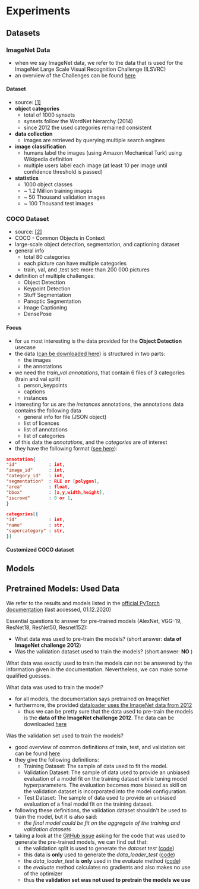 # Experiments

## Datasets

### ImageNet Data
- when we say ImageNet data, we refer to the data that is used for the ImageNet Large Scale Visual Recognition Challenge (ILSVRC)
- an overview of the Challenges can be found [here](http://image-net.org/challenges/LSVRC/)
#### Dataset 
- source: [[1]](https://arxiv.org/pdf/1409.0575.pdf)  
- **object categories**
    - total of 1000 synsets
    - synsets follow the WordNet hierarchy (2014)
    - since 2012 the used categories remained consistent
- **data collection**
    - images are retrieved by querying multiple search engines
- **image classification**
    - humans label the images (using Amazon Mechanical Turk) using Wikipedia definition
    - multiple users label each image (at least 10 per image until confidence threshold is passed)
- **statistics**
    - 1000 object classes
    - ~ 1.2 Million training images
    - ~ 50 Thousand validation images
    - ~ 100 Thousand test images
    
### COCO Dataset
- source: [[2]](https://cocodataset.org/)
- COCO - Common Objects in Context 
- large-scale object detection, segmentation, and captioning dataset
- general info
    - total 80 categories
    - each picture can have multiple categories
    - train, val, and ,test set: more than 200 000 pictures 
- definition of multiple challenges: 
    - Object Detection 
    - Keypoint Detection
    - Stuff Segmentation
    - Panoptic Segmentation
    - Image Captioning
    - DensePose
    
#### Focus
- for us most interesting is the data provided for the **Object Detection** usecase
- the data ([can be downloaded here](https://cocodataset.org/#download)) is structured in two parts:
    - the images 
    - the annotations
- we need the *train_val annotations*, that contain 6 files of 3 categories (train and val split)
    - person_keypoints
    - captions
    - instances
- interesting for us are the *instances* annotations, the annotations data contains the following data 
   - general info for file (JSON object) 
   - list of licences
   - list of annotations 
   - list of categories
- of this data the *annotations*, and the *categories* are of interest
- they have the following format ([see here](https://cocodataset.org/#format-data)): 
 ```json
annotation{
"id"            : int,
"image_id"      : int,
"category_id"   : int,
"segmentation"  : RLE or [polygon],
"area"          : float,
"bbox"          : [x,y,width,height],
"iscrowd"       : 0 or 1,
}

categories[{
"id"            : int,
"name"          : str,
"supercategory" : str,
}]
```

#### Customized COCO dataset


    

## Models  

## Pretrained Models: Used Data
We refer to the results and models listed in the 
[official PyTorch documentation](https://pytorch.org/docs/stable/torchvision/models.html) (last accessed, 01.12.2020)

Essential questions to answer for pre-trained models (AlexNet, VGG-19, ResNet18, ResNet50, Resnet152):
- What data was used to pre-train the models? (short answer: **data of ImageNet challenge 2012**)
- Was the validation dataset used to train the models? (short answer: **NO** )

What data was exactly used to train the models can not be answered by the information given in the documentation. 
Nevertheless, we can make some qualified guesses. 

What data was used to train the model? 
- for all models, the documentation says pretrained on ImageNet
- furthermore, the provided 
[dataloader uses the ImageNet data from 2012](https://github.com/pytorch/vision/blob/6e7ed49a93a1b0d47cef7722ea2c2f525dcb8795/torchvision/datasets/imagenet.py#L11-L15)
    - thus we can be pretty sure that the data used to pre-train the models is the **data of the ImageNet challenge 2012**. 
    The data can be downloaded [here](http://image-net.org/challenges/LSVRC/2012/downloads.php#images)

Was the validation set used to train the models?
- good overview of common definitions of train, test, and validation set can be found [here](https://machinelearningmastery.com/difference-test-validation-datasets/)
- they give the following definitions: 
    - Training Dataset: The sample of data used to fit the model.
    - Validation Dataset: The sample of data used to provide an unbiased evaluation of a model fit on the training dataset while tuning model hyperparameters. The evaluation becomes more biased as skill on the validation dataset is incorporated into the model configuration.
    - Test Dataset: The sample of data used to provide an unbiased evaluation of a final model fit on the training dataset.
- following these definitions, the validation dataset shouldn't be used to train the model, but it is also said: 
    - *the final model could be fit on the aggregate of the training and validation datasets*
- taking a look at the [GitHub issue](https://github.com/pytorch/vision/issues/2469) asking for the code that was used
 to generate the pre-trained models, we can find out that:
    - the validation split is used to generate the *dataset test* ([code](https://github.com/pytorch/vision/blob/6e7ed49a93a1b0d47cef7722ea2c2f525dcb8795/references/classification/train.py#L110-L138))
    - this data is **only** used to generate the *data_loader_test* ([code](https://github.com/pytorch/vision/blob/6e7ed49a93a1b0d47cef7722ea2c2f525dcb8795/references/classification/train.py#L164))
    - the *data_loader_test* is **only** used in the *evaluate* method ([code](https://github.com/pytorch/vision/blob/6e7ed49a93a1b0d47cef7722ea2c2f525dcb8795/references/classification/train.py#L48-L71))
    - the *evaluate* method calculates no gradients and also makes no use of the optimizer
    - thus **the validation set was not used to pretrain the models we use** 




